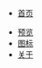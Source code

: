 * [首页](/)
<!-- * [UI设计器](https://www.blogui.cn/design/index.html ':target=_blank') -->
* [预览](https://www.blogui.cn/design/view.html ':target=_blank')
* [图标](https://www.blogui.cn/design/icons.html ':target=_blank')
* [关于](/_about.md)